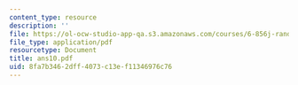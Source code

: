 ```yaml
---
content_type: resource
description: ''
file: https://ol-ocw-studio-app-qa.s3.amazonaws.com/courses/6-856j-randomized-algorithms-fall-2002/8fa7b3462dff4073c13ef11346976c76_ans10.pdf
file_type: application/pdf
resourcetype: Document
title: ans10.pdf
uid: 8fa7b346-2dff-4073-c13e-f11346976c76
---
```

